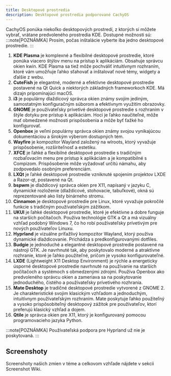 ```yaml
---
title: Desktopové prostredia
description: Desktopové prostredia podporované CachyOS
---
```


CachyOS ponúka niekoľko desktopových prostredí, z ktorých si môžete vybrať, vrátane predvoleného prostredia KDE. Dostupné možnosti sú:
:::note[POZNÁMKA]
Prosím, počas inštalácie vyberte iba jedno desktopové prostredie.
:::

1.  **KDE Plasma** je komplexné a flexibilné desktopové prostredie, ktoré ponúka viacero štýlov menu na prístup k aplikáciám. Obsahuje správcu okien kwin. KDE Plasma sa tiež môže pochváliť intuitívnym rozhraním, ktoré vám umožňuje ľahko sťahovať a inštalovať nové témy, widgety a ďalšie z webu.
2.  **CuteFish** je elegantné, moderné a efektívne desktopové prostredie postavené na Qt Quick a niektorých základných frameworkoch KDE. Má dizajn pripomínajúci macOS.
3.  **i3** je populárny dlaždicový správca okien známy svojím jediným, samostatným konfiguračným súborom a efektívnym využitím obrazovky.
4.  **GNOME** je používateľsky prívetivé desktopové prostredie s rozhraním v štýle dotyku pre prístup k aplikáciám. Hoci je ľahko naučiteľné, môže mať obmedzené možnosti prispôsobenia a môže byť ťažké ho konfigurovať.
5.  **Openbox** je veľmi populárny správca okien známy svojou vynikajúcou dokumentáciou a širokým výberom dostupných tém.
6.  **Wayfire** je kompozitor Wayland založený na wlroots, ktorý vyvažuje prispôsobenie, rozšíriteľnosť a estetiku.
7.  **XFCE** je ľahké a flexibilné desktopové prostredie s tradičným rozbaľovacím menu pre prístup k aplikáciám a je kompatibilné s Compizom. Prispôsobenie môže vyžadovať určitú námahu, aby zodpovedalo osobným preferenciám.
8.  **LXQt** je ľahké desktopové prostredie vzniknuté spojením projektov LXDE a Razor-qt, postavené na Qt.
9.  **bspwm** je dlaždicový správca okien pre X11, napísaný v jazyku C, dynamické rozloženie (dlaždicové, stohovacie, tabuľkové), okná sú reprezentované ako listy binárneho stromu.
10. **Cinnamon** je desktopové prostredie pre Linux, ktoré vyvažuje pokročilé funkcie s tradičným používateľským zážitkom.
11. **UKUI** je ľahké desktopové prostredie, ktoré je efektívne a dobre funguje na starších počítačoch. Používa technológie GTK a Qt a má vizuálny vzhľad podobný Windows 7, čo ho robí používateľsky prívetivým pre nových používateľov Linuxu.
12. **Hyprland** je vizuálne príťažlivý kompozitor Wayland, ktorý používa dynamické dlaždicovanie. Prichádza s predkonfigurovanými dotfiles.
13. **Budgie** je jednoduché a elegantné desktopové prostredie postavené na nástroji GTK. Je navrhnuté tak, aby poskytovalo moderné a atraktívne rozhranie, ktoré je ľahko použiteľné, pričom je vysoko konfigurovateľné.
14. **LXDE** (Lightweight X11 Desktop Environment) je rýchle a energeticky úsporné desktopové prostredie navrhnuté na používanie na starších počítačoch a systémoch s obmedzenými zdrojmi. Používa Openbox ako predvoleného správcu okien a zameriava sa na poskytovanie jednoduchého, čistého a používateľsky prívetivého rozhrania.
15. **Mate Desktop** je tradičné desktopové prostredie vytvorené z GNOME 2. Je charakteristické svojim klasickým vzhľadom a jednoduchým, intuitívnym používateľským rozhraním. Mate poskytuje ľahko použiteľný a vysoko prispôsobiteľný desktopový zážitok pre používateľov, ktorí preferujú klasický vzhľad a dojem.
16. **Qtile** je správca okien pre X11, ktorý je konfigurovaný pomocou programovacieho jazyka Python.

:::note[POZNÁMKA]
Používateľská podpora pre Hyprland už nie je poskytovaná.
:::

## Screenshoty

Screenshoty našich zmien v téme a celkovom vzhľade nájdete v sekcii Screenshot Wiki.
